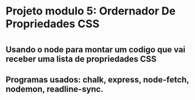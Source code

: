 <h1>Projeto modulo 5: Ordernador De Propriedades CSS<h1>

<h2>Usando o node para montar um codigo que vai receber uma lista de propriedades CSS<h2>

<p>Programas usados: chalk, express, node-fetch, nodemon, readline-sync.<p>
